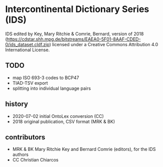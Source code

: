 # Intercontinental Dictionary Series (IDS)

IDS edited by Key, Mary Ritchie & Comrie, Bernard, version of 2018 (https://cdstar.shh.mpg.de/bitstreams/EAEA0-5F01-8AAF-CDED-0/ids_dataset.cldf.zip)
licensed under a Creative Commons Attribution 4.0 International License. 

## TODO
- map ISO 693-3 codes to BCP47
- TIAD-TSV export
- splitting into individual language pairs

## history
- 2020-07-02 initial OntoLex conversion (CC)
- 2018 original publication, CSV format (MRK & BK)

## contributors
- MRK & BK Mary Ritchie Key and Bernard Comrie (editors), for the IDS authors
- CC Christian Chiarcos